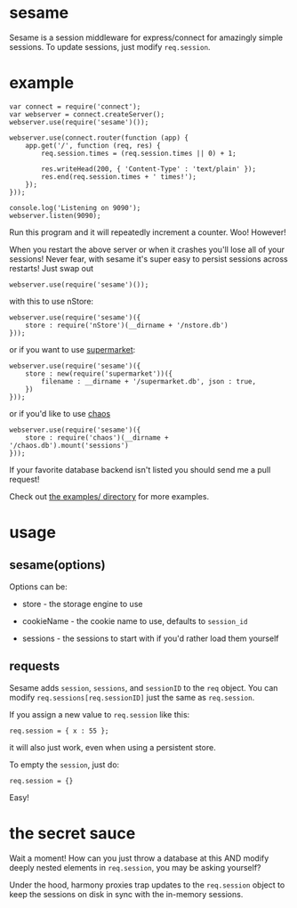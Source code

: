 sesame
======

Sesame is a session middleware for express/connect for amazingly simple
sessions. To update sessions, just modify `req.session`.

example
=======

    var connect = require('connect');
    var webserver = connect.createServer();
    webserver.use(require('sesame')());
    
    webserver.use(connect.router(function (app) {
        app.get('/', function (req, res) {
            req.session.times = (req.session.times || 0) + 1;
            
            res.writeHead(200, { 'Content-Type' : 'text/plain' });
            res.end(req.session.times + ' times!');
        });
    }));
    
    console.log('Listening on 9090');
    webserver.listen(9090);

Run this program and it will repeatedly increment a counter. Woo!
However!

When you restart the above server or when it crashes you'll lose all of your
sessions! Never fear, with sesame it's super easy to persist sessions across
restarts! Just swap out

    webserver.use(require('sesame')());

with this to use nStore:

    webserver.use(require('sesame')({
        store : require('nStore')(__dirname + '/nstore.db')
    }));

or if you want to use [supermarket](https://github.com/pkrumins/node-supermarket):

    webserver.use(require('sesame')({ 
        store : new(require('supermarket'))({
            filename : __dirname + '/supermarket.db', json : true,
        })
    }));

or if you'd like to use [chaos](https://github.com/stagas/chaos)

    webserver.use(require('sesame')({
        store : require('chaos')(__dirname + '/chaos.db').mount('sessions')
    }));

If your favorite database backend isn't listed you should send me a pull
request!

Check out
[the examples/ directory](https://github.com/substack/node-sesame/tree/master/examples)
for more examples.

usage
=====

sesame(options)
---------------

Options can be:

* store - the storage engine to use

* cookieName - the cookie name to use, defaults to `session_id`

* sessions - the sessions to start with if you'd rather load them yourself

requests
--------

Sesame adds `session`, `sessions`, and `sessionID` to the `req` object.
You can modify `req.sessions[req.sessionID]` just the same as `req.session`.

If you assign a new value to `req.session` like this:

    req.session = { x : 55 };

it will also just work, even when using a persistent store.


To empty the `session`, just do:

    req.session = {}

Easy!

the secret sauce
================

Wait a moment! How can you just throw a database at this AND modify deeply
nested elements in `req.session`, you may be asking yourself?

Under the hood, harmony proxies trap updates to the `req.session` object to keep
the sessions on disk in sync with the in-memory sessions.
